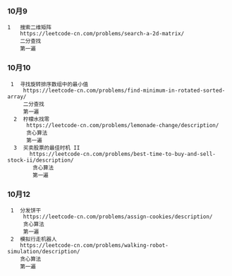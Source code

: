 ### 10月9
    1   搜索二维矩阵        
        https://leetcode-cn.com/problems/search-a-2d-matrix/
        二分查找
        第一遍
 ### 10月10
     1  寻找旋转排序数组中的最小值       
         https://leetcode-cn.com/problems/find-minimum-in-rotated-sorted-array/
         二分查找
         第一遍    
      2  柠檬水找零       
          https://leetcode-cn.com/problems/lemonade-change/description/
          贪心算法
          第一遍       
      3  买卖股票的最佳时机 II       
           https://leetcode-cn.com/problems/best-time-to-buy-and-sell-stock-ii/description/
            贪心算法
            第一遍     
 ### 10月12
     1  分发饼干 
         https://leetcode-cn.com/problems/assign-cookies/description/
         贪心算法
         第一遍
     2  模拟行走机器人
        https://leetcode-cn.com/problems/walking-robot-simulation/description/
        贪心算法
        第一遍    
